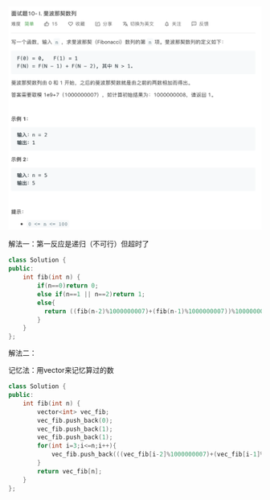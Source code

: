 ![题目](pictures/10-I.png)

解法一：第一反应是递归（不可行）但超时了

```c++
class Solution {
public:
    int fib(int n) {
        if(n==0)return 0;
      	else if(n==1 || n==2)return 1;
      	else{
          return ((fib(n-2)%1000000007)+(fib(n-1)%1000000007))%1000000007;
        }
    }
};
```



解法二：

记忆法：用vector<int>来记忆算过的数

```c++
class Solution {
public:
    int fib(int n) {
        vector<int> vec_fib;
        vec_fib.push_back(0);
        vec_fib.push_back(1);
        vec_fib.push_back(1);
        for(int i=3;i<=n;i++){
            vec_fib.push_back(((vec_fib[i-2]%1000000007)+(vec_fib[i-1]%1000000007))%1000000007);
        }
        return vec_fib[n];
    }
};
```

